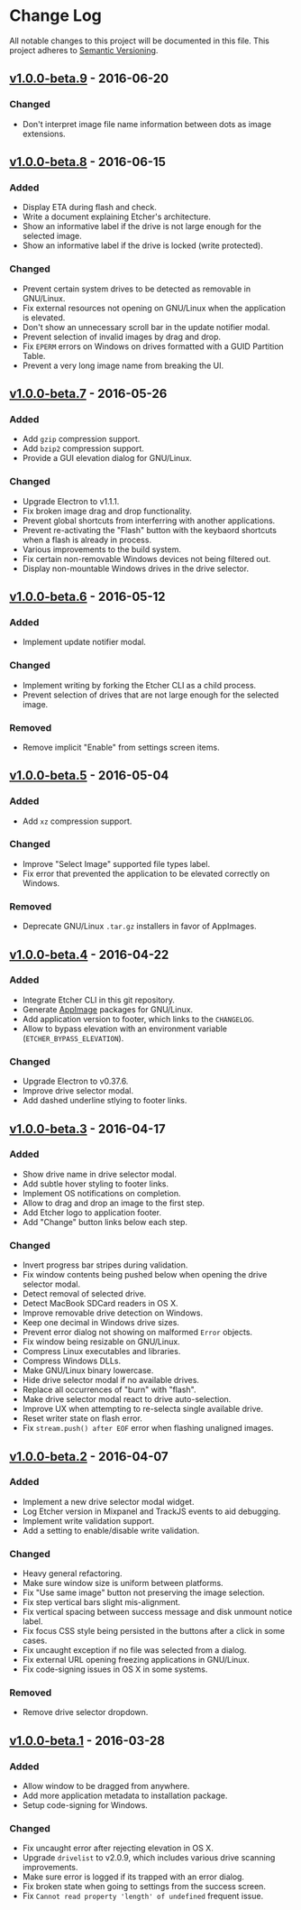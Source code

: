 # Change Log

All notable changes to this project will be documented in this file.
This project adheres to [Semantic Versioning](http://semver.org/).

## [v1.0.0-beta.9] - 2016-06-20

### Changed

- Don't interpret image file name information between dots as image extensions.

## [v1.0.0-beta.8] - 2016-06-15

### Added

- Display ETA during flash and check.
- Write a document explaining Etcher's architecture.
- Show an informative label if the drive is not large enough for the selected image.
- Show an informative label if the drive is locked (write protected).

### Changed

- Prevent certain system drives to be detected as removable in GNU/Linux.
- Fix external resources not opening on GNU/Linux when the application is elevated.
- Don't show an unnecessary scroll bar in the update notifier modal.
- Prevent selection of invalid images by drag and drop.
- Fix `EPERM` errors on Windows on drives formatted with a GUID Partition Table.
- Prevent a very long image name from breaking the UI.

## [v1.0.0-beta.7] - 2016-05-26

### Added

- Add `gzip` compression support.
- Add `bzip2` compression support.
- Provide a GUI elevation dialog for GNU/Linux.

### Changed

- Upgrade Electron to v1.1.1.
- Fix broken image drag and drop functionality.
- Prevent global shortcuts from interferring with another applications.
- Prevent re-activating the "Flash" button with the keybaord shortcuts when a flash is already in process.
- Various improvements to the build system.
- Fix certain non-removable Windows devices not being filtered out.
- Display non-mountable Windows drives in the drive selector.

## [v1.0.0-beta.6] - 2016-05-12

### Added

- Implement update notifier modal.

### Changed

- Implement writing by forking the Etcher CLI as a child process.
- Prevent selection of drives that are not large enough for the selected image.

### Removed

- Remove implicit "Enable" from settings screen items.

## [v1.0.0-beta.5] - 2016-05-04

### Added

- Add `xz` compression support.

### Changed

- Improve "Select Image" supported file types label.
- Fix error that prevented the application to be elevated correctly on Windows.

### Removed

- Deprecate GNU/Linux `.tar.gz` installers in favor of AppImages.

## [v1.0.0-beta.4] - 2016-04-22

### Added

- Integrate Etcher CLI in this git repository.
- Generate [AppImage](http://appimage.org) packages for GNU/Linux.
- Add application version to footer, which links to the `CHANGELOG`.
- Allow to bypass elevation with an environment variable (`ETCHER_BYPASS_ELEVATION`).

### Changed

- Upgrade Electron to v0.37.6.
- Improve drive selector modal.
- Add dashed underline stlying to footer links.

## [v1.0.0-beta.3] - 2016-04-17

### Added

- Show drive name in drive selector modal.
- Add subtle hover styling to footer links.
- Implement OS notifications on completion.
- Allow to drag and drop an image to the first step.
- Add Etcher logo to application footer.
- Add "Change" button links below each step.

### Changed

- Invert progress bar stripes during validation.
- Fix window contents being pushed below when opening the drive selector modal.
- Detect removal of selected drive.
- Detect MacBook SDCard readers in OS X.
- Improve removable drive detection on Windows.
- Keep one decimal in Windows drive sizes.
- Prevent error dialog not showing on malformed `Error` objects.
- Fix window being resizable on GNU/Linux.
- Compress Linux executables and libraries.
- Compress Windows DLLs.
- Make GNU/Linux binary lowercase.
- Hide drive selector modal if no available drives.
- Replace all occurrences of "burn" with "flash".
- Make drive selector modal react to drive auto-selection.
- Improve UX when attempting to re-selecta single available drive.
- Reset writer state on flash error.
- Fix `stream.push() after EOF` error when flashing unaligned images.

## [v1.0.0-beta.2] - 2016-04-07

### Added

- Implement a new drive selector modal widget.
- Log Etcher version in Mixpanel and TrackJS events to aid debugging.
- Implement write validation support.
- Add a setting to enable/disable write validation.

### Changed

- Heavy general refactoring.
- Make sure window size is uniform between platforms.
- Fix "Use same image" button not preserving the image selection.
- Fix step vertical bars slight mis-alignment.
- Fix vertical spacing between success message and disk unmount notice label.
- Fix focus CSS style being persisted in the buttons after a click in some cases.
- Fix uncaught exception if no file was selected from a dialog.
- Fix external URL opening freezing applications in GNU/Linux.
- Fix code-signing issues in OS X in some systems.

### Removed

- Remove drive selector dropdown.

## [v1.0.0-beta.1] - 2016-03-28

### Added

- Allow window to be dragged from anywhere.
- Add more application metadata to installation package.
- Setup code-signing for Windows.

### Changed

- Fix uncaught error after rejecting elevation in OS X.
- Upgrade `drivelist` to v2.0.9, which includes various drive scanning improvements.
- Make sure error is logged if its trapped with an error dialog.
- Fix broken state when going to settings from the success screen.
- Fix `Cannot read property 'length' of undefined` frequent issue.

[v1.0.0-beta.9]: https://github.com/resin-io/etcher/compare/v1.0.0-beta.8...v1.0.0-beta.9
[v1.0.0-beta.8]: https://github.com/resin-io/etcher/compare/v1.0.0-beta.7...v1.0.0-beta.8
[v1.0.0-beta.7]: https://github.com/resin-io/etcher/compare/v1.0.0-beta.6...v1.0.0-beta.7
[v1.0.0-beta.6]: https://github.com/resin-io/etcher/compare/v1.0.0-beta.5...v1.0.0-beta.6
[v1.0.0-beta.5]: https://github.com/resin-io/etcher/compare/v1.0.0-beta.4...v1.0.0-beta.5
[v1.0.0-beta.4]: https://github.com/resin-io/etcher/compare/v1.0.0-beta.3...v1.0.0-beta.4
[v1.0.0-beta.3]: https://github.com/resin-io/etcher/compare/v1.0.0-beta.2...v1.0.0-beta.3
[v1.0.0-beta.2]: https://github.com/resin-io/etcher/compare/v1.0.0-beta.1...v1.0.0-beta.2
[v1.0.0-beta.1]: https://github.com/resin-io/etcher/compare/v1.0.0-beta.0...v1.0.0-beta.1
